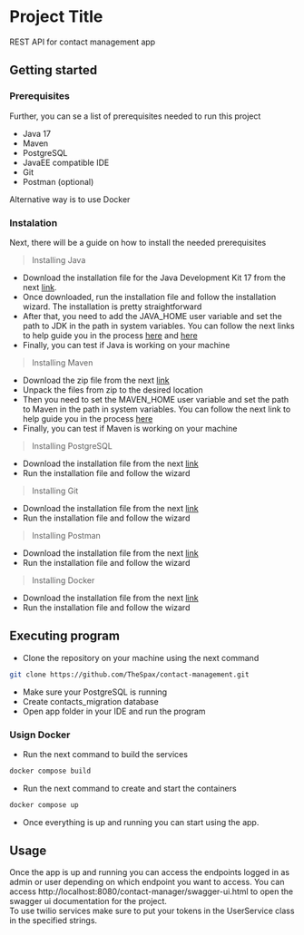 # Project Title
REST API for contact management app

## Getting started
### Prerequisites
Further, you can se a list of prerequisites needed to run this project
* Java 17
* Maven
* PostgreSQL
* JavaEE compatible IDE
* Git
* Postman (optional)

Alternative way is to use Docker

### Instalation
Next, there will be a guide on how to install the needed prerequisites
> Installing Java
* Download the installation file for the Java Development Kit 17 from the next [link](https://www.oracle.com/java/technologies/downloads/#java17 "JDK download").
* Once downloaded, run the installation file and follow the installation wizard. The installation is pretty straightforward
* After that, you need to add the JAVA_HOME user variable and set the path to JDK in the path in system variables. You can follow the next links to help guide you in the process [here](https://www.baeldung.com/java-home-on-windows-7-8-10-mac-os-x-linux "JAVA_HOME") and [here](https://community.akamai.com/customers/s/article/Adding-JDK-Path-in-Mac-OS-X-Linux-or-Windows?language=en_US "JDK to path")
* Finally, you can test if Java is working on your machine

> Installing Maven
* Download the zip file from the next [link](https://maven.apache.org/download.cgi "Maven download")
* Unpack the files from zip to the desired location
* Then you need to set the MAVEN_HOME user variable and set the path to Maven in the path in system variables. You can follow the next link to help guide you in the process [here](https://www.baeldung.com/install-maven-on-windows-linux-mac "MAVEN_HOME")
* Finally, you can test if Maven is working on your machine

> Installing PostgreSQL
* Download the installation file from the next [link](https://www.postgresql.org/download/ "PostgreSQL download")
* Run the installation file and follow the wizard

> Installing Git
* Download the installation file from the next [link](https://git-scm.com/downloads "Git download")
* Run the installation file and follow the wizard

> Installing Postman
* Download the installation file from the next [link](https://www.postman.com/downloads/ "Postman download")
* Run the installation file and follow the wizard

> Installing Docker
* Download the installation file from the next [link](https://www.docker.com/ "Docker download")
* Run the installation file and follow the wizard

## Executing program
* Clone the repository on your machine using the next command
```bash
git clone https://github.com/TheSpax/contact-management.git
```
* Make sure your PostgreSQL is running
* Create contacts_migration database
* Open app folder in your IDE and run the program

### Usign Docker
* Run the next command to build the services
```bash
docker compose build
```
* Run the next command to create and start the containers
```bash
docker compose up
```
* Once everything is up and running you can start using the app.

## Usage
Once the app is up and running you can access the endpoints logged in as admin or user depending on which endpoint you want to access. You can access http://localhost:8080/contact-manager/swagger-ui.html to open the swagger ui documentation for the project. <br>
To use twilio services make sure to put your tokens in the UserService class in the specified strings.
